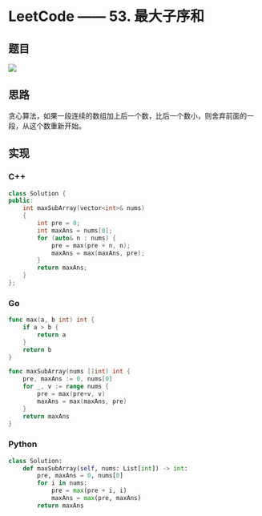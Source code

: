 # LeetCode —— 53. 最大子序和

## 题目

![](https://azmddy.github.io/img/20210402074243.png)

## 思路

贪心算法，如果一段连续的数组加上后一个数，比后一个数小，则舍弃前面的一段，从这个数重新开始。

## 实现

### C++

```cpp
class Solution {
public:
    int maxSubArray(vector<int>& nums)
    {
        int pre = 0;
        int maxAns = nums[0];
        for (auto& n : nums) {
            pre = max(pre + n, n);
            maxAns = max(maxAns, pre);
        }
        return maxAns;
    }
};
```

### Go

```go
func max(a, b int) int {
	if a > b {
		return a
	}
	return b
}

func maxSubArray(nums []int) int {
	pre, maxAns := 0, nums[0]
	for _, v := range nums {
		pre = max(pre+v, v)
		maxAns = max(maxAns, pre)
	}
	return maxAns
}
```

### Python

```python
class Solution:
    def maxSubArray(self, nums: List[int]) -> int:
        pre, maxAns = 0, nums[0]
        for i in nums:
            pre = max(pre + i, i)
            maxAns = max(pre, maxAns)
        return maxAns
```
